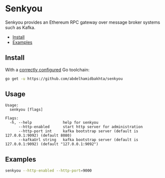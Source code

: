 # Senkyou
Senkyou provides an Ethereum RPC gateway over message broker systems such as Kafka.

* [Install](#install)
* [Examples](#examples)

## Install

With a [correctly configured](https://golang.org/doc/install#testing) Go toolchain:

```sh
go get -u https://github.com/abdelhamidbakhta/senkyou
```

## Usage

```
Usage:
  senkyou [flags]

Flags:
  -h, --help              help for senkyou
      --http-enabled      start http server for administration
      --http-port int     kafka bootstrap server (default is 127.0.0.1:9092) (default 8080)
      --kafkaUrl string   kafka bootstrap server (default is 127.0.0.1:9092) (default "127.0.0.1:9092")
```

## Examples
```sh
senkyou --http-enabled --http-port=9000
```
